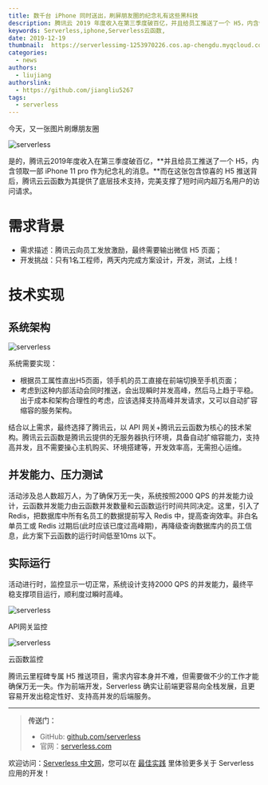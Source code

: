 ```yaml
---
title: 数千台 iPhone 同时送出，刷屏朋友圈的纪念礼有这些黑科技
description: 腾讯云 2019 年度收入在第三季度破百亿，并且给员工推送了一个 H5，内含领取一部 iPhone 11 pro 作为纪念礼的消息。而在这张包含惊喜的 H5 推送背后，腾讯云云函数为其提供了底层技术支持，完美支撑了短时间内超万名用户的访问请求。
keywords: Serverless,iphone,Serverless云函数,
date: 2019-12-19
thumbnail:  https://serverlessimg-1253970226.cos.ap-chengdu.myqcloud.com/qianyi/images/%E4%BC%81%E4%B8%9A%E5%BE%AE%E4%BF%A1%E6%88%AA%E5%9B%BE_15867969387612.png
categories:
  - news
authors:
  - liujiang
authorslink: 
  - https://github.com/jiangliu5267
tags:
  - serverless
---
```


今天，又一张图片刷爆朋友圈

![serverless](https://img.serverlesscloud.cn/qianyi/images/YHl6UWa9s62TicWc2XxDgCXjIibg3ZCzrBc9s2xVjt5eGjiarFbjjunuJtGH0jRxqH3y5LJpia56oWlDoK4RiaJcVzg.jpg)

是的，腾讯云2019年度收入在第三季度破百亿，**并且给员工推送了一个 H5，内含领取一部 iPhone 11 pro 作为纪念礼的消息。**而在这张包含惊喜的 H5 推送背后，腾讯云云函数为其提供了底层技术支持，完美支撑了短时间内超万名用户的访问请求。

# **需求背景**

- 需求描述：腾讯云向员工发放激励，最终需要输出微信 H5 页面；
- 开发挑战：只有1名工程师，两天内完成方案设计，开发，测试，上线！

# **技术实现**

## **系统架构**

![serverless](https://img.serverlesscloud.cn/qianyi/images/YHl6UWa9s62TicWc2XxDgCXjIibg3ZCzrBqibcVXN0ZtCWAre5VEzvI37ueb1Bic7zxianEnf6bIX354bfnm5YxezbQ.png)

系统需要实现：


- 根据员工属性直出H5页面，领手机的员工直接在前端切换至手机页面；
- 考虑到这种内部活动会同时推送，会出现瞬时并发高峰，然后马上趋于平稳。出于成本和架构合理性的考虑，应该选择支持高峰并发请求，又可以自动扩容缩容的服务架构。

结合以上需求，最终选择了腾讯云，以 API 网关+腾讯云云函数为核心的技术架构。腾讯云云函数是腾讯云提供的无服务器执行环境，具备自动扩缩容能力，支持高并发，且不需要操心主机购买、环境搭建等，开发效率高，无需担心运维。

## **并发能力、压力测试**

活动涉及总人数超万人，为了确保万无一失，系统按照2000 QPS 的并发能力设计，云函数并发能力由云函数并发数量和云函数运行时间共同决定。这里，引入了 Redis，把数据库中所有名员工的数据提前写入 Redis 中，提高查询效率。非白名单员工或 Redis 过期后(此时应该已度过高峰期)，再降级查询数据库内的员工信息，此方案下云函数的运行时间低至10ms 以下。

## **实际运行**

活动进行时，监控显示一切正常，系统设计支持2000 QPS 的并发能力，最终平稳支撑项目运行，顺利度过瞬时高峰。

![serverless](https://img.serverlesscloud.cn/qianyi/images/YHl6UWa9s62TicWc2XxDgCXjIibg3ZCzrBwIJ61vqEp0h5zzfhtI3h0WpiapibUOrIvBleYicHVWexetZsvHN8zDicPg.jpg)

API网关监控

![serverless](https://img.serverlesscloud.cn/qianyi/images/YHl6UWa9s62TicWc2XxDgCXjIibg3ZCzrBTMffRl1wcXgvY55n7mk9527P0uVnvB8qjCsPrtIoh3S1MR2JSpg5rg.jpg)

云函数监控

腾讯云里程碑专属 H5 推送项目，需求内容本身并不难，但需要做不少的工作才能确保万无一失。作为前端开发，Serverless 确实让前端更容易向全栈发展，且更容易开发出稳定性好、支持高并发的后端服务。



---

> **传送门：**
> - GitHub: [github.com/serverless](https://github.com/serverless/serverless/blob/master/README_CN.md) 
> - 官网：[serverless.com](https://serverless.com/)

欢迎访问：[Serverless 中文网](https://serverlesscloud.cn/)，您可以在 [最佳实践](https://serverlesscloud.cn/best-practice) 里体验更多关于 Serverless 应用的开发！